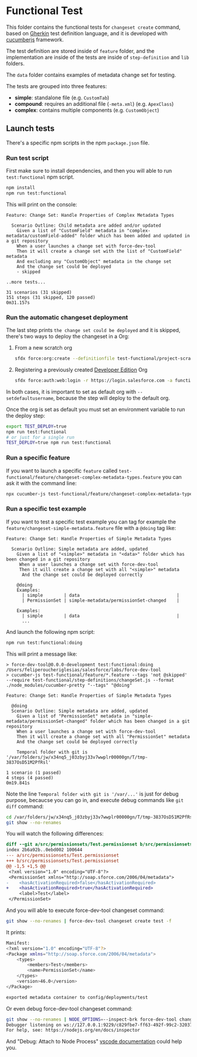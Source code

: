 # Functional Test

This folder contains the functional tests for `changeset create` command, based on [Gherkin](https://cucumber.io/docs/gherkin/) test definition language, and it is developed with [cucumberjs](https://github.com/cucumber/cucumber-js) framework.

The test definition are stored inside of `feature` folder, and the implementation are inside of the tests are inside of `step-definition` and  `lib` folders.

The `data` folder contains examples of metadata change set for testing.

The tests are grouped into three features:

- **simple**: standalone file (e.g. `CustomTab`)
- **compound**: requires an additional file (`-meta.xml`) (e.g. `ApexClass`)
- **complex**: contains multiple components (e.g. `CustomObject`)

## Launch tests

There's a specific npm scripts in the npm `package.json` file.

### Run test script

First make sure to install dependencies, and then you will able to run `test:functional` npm script.

```sh
npm install
npm run test:functional
```

This will print on the console:

```gherkin
Feature: Change Set: Handle Properties of Complex Metadata Types

  Scenario Outline: Child metadata are added and/or updated
    Given a list of "CustomField" metadata in "complex-metadata/customField-added" folder which has been added and updated in a git repository
    When a user launches a change set with force-dev-tool
    Then it will create a change set with the list of "CustomField" metadata
    And excluding any "CustomObject" metadata in the change set
    And the change set could be deployed
    - skipped

..more tests...

31 scenarios (31 skipped)
151 steps (31 skipped, 120 passed)
0m31.157s
```

### Run the automatic changeset deployment

The last step prints `the change set could be deployed` and it is skipped, there's two ways to deploy the changeset in a Org:

1. From a new scratch org

   ```sh
   sfdx force:org:create --definitionfile test-functional/project-scratch-def.json -a functional-tests --setdefaultusername
   ```

1. Registering a previously created [Developer Edition](https://developer.salesforce.com/signup) Org

   ```sh
   sfdx force:auth:web:login -r https://login.salesforce.com -a functional-tests --setdefaultusername
   ```

In both cases, it is important to set as default org with `--setdefaultusername`, because the step will deploy to the default org.

Once the org is set as default you must set an environment variable to run the deploy step:

```sh
export TEST_DEPLOY=true
npm run test:functional
# or just for a single run
TEST_DEPLOY=true npm run test:functional
```

### Run a specific feature

If you want to launch a specific `feature` called `test-functional/feature/changeset-complex-metadata-types.feature` you can ask it with the command line:

```sh
npx cucumber-js test-functional/feature/changeset-complex-metadata-types.feature --require test-functional/step-definitions/changeSet.js --format ./node_modules/cucumber-pretty"
```

### Run a specific test example

If you want to test a specific test example you can tag for example the `feature/changeset-simple-metadata.feature` file with a `@doing` tag like:

```gherkin
Feature: Change Set: Handle Properties of Simple Metadata Types

  Scenario Outline: Simple metadata are added, updated
    Given a list of "<simple>" metadata in "<data>" folder which has been changed in a git repository
     When a user launches a change set with force-dev-tool
     Then it will create a change set with all "<simple>" metadata
      And the change set could be deployed correctly

    @doing
    Examples:
      | simple        | data                                     |
      | PermissionSet | simple-metadata/permissionSet-changed    |

    Examples:
      | simple        | data                                     |
      ...
```

And launch the following npm script:

```sh
npm run test:functional:doing
```

This will print a message like:

```gherkin
> force-dev-tool@0.0.0-development test:functional:doing /Users/feliperoucheriglesias/salesforce/labs/force-dev-tool
> cucumber-js test-functional/feature/*.feature --tags 'not @skipped' --require test-functional/step-definitions/changeSet.js --format ./node_modules/cucumber-pretty "--tags" "@doing"

Feature: Change Set: Handle Properties of Simple Metadata Types

  @doing
  Scenario Outline: Simple metadata are added, updated
    Given a list of "PermissionSet" metadata in "simple-metadata/permissionSet-changed" folder which has been changed in a git repository
    When a user launches a change set with force-dev-tool
    Then it will create a change set with all "PermissionSet" metadata
    And the change set could be deployed correctly

    Temporal folder with git is '/var/folders/jw/x34nq5_j03zbyj33v7wwplr00000gn/T/tmp-3837OsD51M2PfRsl'

1 scenario (1 passed)
4 steps (4 passed)
0m19.841s
```

Note the line `Temporal folder with git is '/var/...'` is just for debug purpose, becaucse you can go in, and execute debug commands like `git diff` command:

```sh
cd /var/folders/jw/x34nq5_j03zbyj33v7wwplr00000gn/T/tmp-3837OsD51M2PfRsl
git show --no-renames
```

You will watch the following differences:

```diff
diff --git a/src/permissionsets/Test.permissionset b/src/permissionsets/Test.permissionset
index 2b6a92b..0ebd002 100644
--- a/src/permissionsets/Test.permissionset
+++ b/src/permissionsets/Test.permissionset
@@ -1,5 +1,5 @@
 <?xml version="1.0" encoding="UTF-8"?>
 <PermissionSet xmlns="http://soap.sforce.com/2006/04/metadata">
-    <hasActivationRequired>false</hasActivationRequired>
+    <hasActivationRequired>true</hasActivationRequired>
     <label>Test</label>
 </PermissionSet>
```

And you will able to execute force-dev-tool changeset command:

```sh
git show --no-renames | force-dev-tool changeset create test -f
```

It prints:

```sh
Manifest:
<?xml version="1.0" encoding="UTF-8"?>
<Package xmlns="http://soap.sforce.com/2006/04/metadata">
    <types>
        <members>Test</members>
        <name>PermissionSet</name>
    </types>
    <version>46.0</version>
</Package>

exported metadata container to config/deployments/test
```

Or even debug force-dev-tool changeset command:

```sh
git show --no-renames | NODE_OPTIONS=--inspect-brk force-dev-tool changeset create test -f
Debugger listening on ws://127.0.0.1:9229/c829fbe7-ff63-492f-99c2-32037e737d26
For help, see: https://nodejs.org/en/docs/inspector
```

And "Debug: Attach to Node Process" [vscode documentation](https://code.visualstudio.com/docs/nodejs/nodejs-debugging) could help you.
